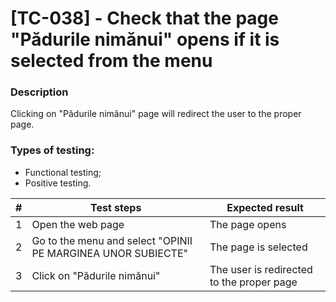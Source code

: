 # **[TC-038] - Check that the page "Pădurile nimănui" opens if it is selected from the menu**

### **Description**

Clicking on "Pădurile nimănui" page will redirect the user to the proper page.

### **Types of testing:**

- Functional testing;
- Positive testing.

| #   | **Test steps**                                               | **Expected result**                       |
| --- | ------------------------------------------------------------ | ----------------------------------------- |
| 1   | Open the web page                                            | The page opens                            |
| 2   | Go to the menu and select "OPINII PE MARGINEA UNOR SUBIECTE" | The page is selected                      |
| 3   | Click on "Pădurile nimănui"                                  | The user is redirected to the proper page |
